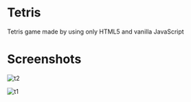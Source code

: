# Tetris
Tetris game made by using only HTML5 and vanilla JavaScript

# Screenshots

![t2](https://user-images.githubusercontent.com/66470221/117441570-3322d800-af53-11eb-857c-9ff13e75de1e.jpeg)

![t1](https://user-images.githubusercontent.com/66470221/117441576-34ec9b80-af53-11eb-8fb6-8216175c928a.jpeg)
